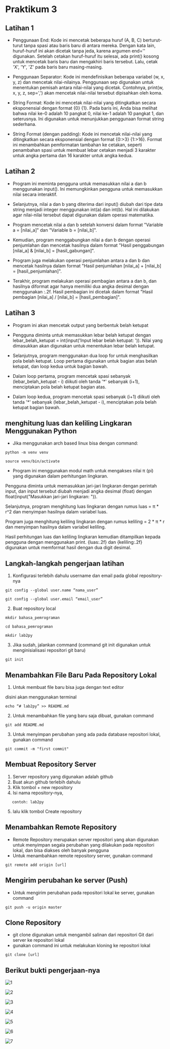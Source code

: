# Praktikum 3

## Latihan 1

- Penggunaan End:
  Kode ini mencetak beberapa huruf (A, B, C) berturut-turut tanpa spasi atau baris baru di antara mereka. Dengan kata lain, huruf-huruf ini akan dicetak tanpa jeda, karena argumen end='' digunakan. Setelah cetakan huruf-huruf itu selesai, ada print() kosong untuk mencetak baris baru dan mengakhiri baris tersebut. Lalu, cetak 'X', 'Y', 'Z' pada baris baru masing-masing.

- Penggunaan Separator: Kode ini mendefinisikan beberapa variabel (w, x, y, z) dan mencetak nilai-nilainya. Penggunaan sep digunakan untuk menentukan pemisah antara nilai-nilai yang dicetak. Contohnya, print(w, x, y, z, sep=',') akan mencetak nilai-nilai tersebut dipisahkan oleh koma.

- String Format: Kode ini mencetak nilai-nilai yang ditingkatkan secara eksponensial dengan format {0} {1}. Pada baris ini, Anda bisa melihat bahwa nilai ke-0 adalah 10 pangkat 0, nilai ke-1 adalah 10 pangkat 1, dan seterusnya. Ini digunakan untuk menunjukkan penggunaan format string sederhana.

- String Format (dengan padding): Kode ini mencetak nilai-nilai yang ditingkatkan secara eksponensial dengan format {0:>3} {1:>16}. Format ini menambahkan pemformatan tambahan ke cetakan, seperti penambahan spasi untuk membuat lebar cetakan menjadi 3 karakter untuk angka pertama dan 16 karakter untuk angka kedua.

## Latihan 2

- Program ini meminta pengguna untuk memasukkan nilai a dan b menggunakan input(). Ini memungkinkan pengguna untuk memasukkan nilai secara interaktif.

- Selanjutnya, nilai a dan b yang diterima dari input() diubah dari tipe data string menjadi integer menggunakan int(a) dan int(b). Hal ini dilakukan agar nilai-nilai tersebut dapat digunakan dalam operasi matematika.

- Program mencetak nilai a dan b setelah konversi dalam format "Variable a = [nilai_a]" dan "Variable b = [nilai_b]".

- Kemudian, program menggabungkan nilai a dan b dengan operasi penjumlahan dan mencetak hasilnya dalam format "Hasil penggabungan [nilai_a] & [nilai_b] = [hasil_gabungan]".

- Program juga melakukan operasi penjumlahan antara a dan b dan mencetak hasilnya dalam format "Hasil penjumlahan [nilai_a] + [nilai_b] = [hasil_penjumlahan]".

- Terakhir, program melakukan operasi pembagian antara a dan b, dan hasilnya diformat agar hanya memiliki dua angka desimal dengan menggunakan :.2f. Hasil pembagian ini dicetak dalam format "Hasil pembagian [nilai_a] / [nilai_b] = [hasil_pembagian]".

## Latihan 3

- Program ini akan mencetak output yang berbentuk belah ketupat

- Pengguna diminta untuk memasukkan lebar belah ketupat dengan lebar_belah_ketupat = int(input('Input lebar belah ketupat: ')). Nilai yang dimasukkan akan digunakan untuk menentukan lebar belah ketupat.

- Selanjutnya, program menggunakan dua loop for untuk menghasilkan pola belah ketupat. Loop pertama digunakan untuk bagian atas belah ketupat, dan loop kedua untuk bagian bawah.

- Dalam loop pertama, program mencetak spasi sebanyak (lebar_belah_ketupat - i) diikuti oleh tanda '\*' sebanyak (i+1), menciptakan pola belah ketupat bagian atas.

- Dalam loop kedua, program mencetak spasi sebanyak (i+1) diikuti oleh tanda '\*' sebanyak (lebar_belah_ketupat - i), menciptakan pola belah ketupat bagian bawah.

## menghitung luas dan keliling Lingkaran Menggunakan Python

- Jika menggunakan arch based linux bisa dengan command:

```
python -m venv venv
```

```
source venv/bin/activate
```

- Program ini menggunakan modul math untuk mengakses nilai π (pi) yang digunakan dalam perhitungan lingkaran.

Pengguna diminta untuk memasukkan jari-jari lingkaran dengan perintah input, dan input tersebut diubah menjadi angka desimal (float) dengan float(input("Masukkan jari-jari lingkaran: ")).

Selanjutnya, program menghitung luas lingkaran dengan rumus luas = π * r^2 dan menyimpan hasilnya dalam variabel luas.

Program juga menghitung keliling lingkaran dengan rumus keliling = 2 * π * r dan menyimpan hasilnya dalam variabel keliling.

Hasil perhitungan luas dan keliling lingkaran kemudian ditampilkan kepada pengguna dengan menggunakan print. {luas:.2f} dan {keliling:.2f} digunakan untuk memformat hasil dengan dua digit desimal.

## Langkah-langkah pengerjaan latihan

1. Konfigurasi terlebih dahulu username dan email pada global repository-nya

```
git config --global user.name “nama_user”
```

```
git config --global user.email “email_user”
```

2. Buat repository local

```
mkdir bahasa_pemrograman
```

```
cd bahasa_pemrograman
```

```
mkdir lab2py
```

3. Jika sudah, jalankan command (command git init digunakan untuk menginisialisasi repositori git baru)

```
git init
```

## Menambahkan File Baru Pada Repository Lokal

1. Untuk membuat file baru bisa juga dengan text editor

disini akan menggunakan terminal

```
echo “# lab2py” >> README.md
```

2. Untuk menambahkan file yang baru saja dibuat, gunakan command

```
git add README.md
```

3. Untuk menyimpan perubahan yang ada pada database repositori
   lokal, gunakan command

```
git commit -m "first commit"
```

## Membuat Repository Server

1. Server repository yang digunakan adalah github
2. Buat akun github terlebih dahulu
3. Klik tombol + new repository
4. Isi nama repository-nya,

```
   contoh: lab2py
```

5. lalu klik tombol Create repository

## Menambahkan Remote Repository

- Remote Repository merupakan server repositori yang akan digunakan untuk menyimpan segala perubahan yang dilakukan pada repositori lokal, dan bisa diakses oleh banyak pengguna
- Untuk menambahkan remote repository server, gunakan command

```
git remote add origin [url]
```

## Mengirim perubahan ke server (Push)

- Untuk mengirim perubahan pada repositori lokal ke server, gunakan command

```
git push -u origin master
```

## Clone Repository

- git clone digunakan untuk mengambil salinan dari repositori Git dari server ke repositori lokal
- gunakan command ini untuk melakukan kloning ke repositori lokal

```
git clone [url]
```

## Berikut bukti pengerjaan-nya

![1](https://github.com/ficzclay/praktikum3/assets/148204078/5b99929b-fa7d-434c-a38d-3f644de628b2)

![2](https://github.com/ficzclay/praktikum3/assets/148204078/798b87a9-239a-438a-a087-d436ed43110a)

![3](https://github.com/ficzclay/praktikum3/assets/148204078/4e907d2c-3899-41be-95c2-63163a27e515)

![4](https://github.com/ficzclay/praktikum3/assets/148204078/add9031c-b2dc-4291-8019-8d0e775df3c8)

![5](https://github.com/ficzclay/praktikum3/assets/148204078/c2578ce8-58fd-49c1-9a8a-e89cb34db76c)

![6](https://github.com/ficzclay/praktikum3/assets/148204078/ca54a659-9e4d-499c-bb66-3792a4a5b29d)

![7](https://github.com/ficzclay/praktikum3/assets/148204078/a3c20e39-4bfa-4ffe-9f2f-74313523e055)

